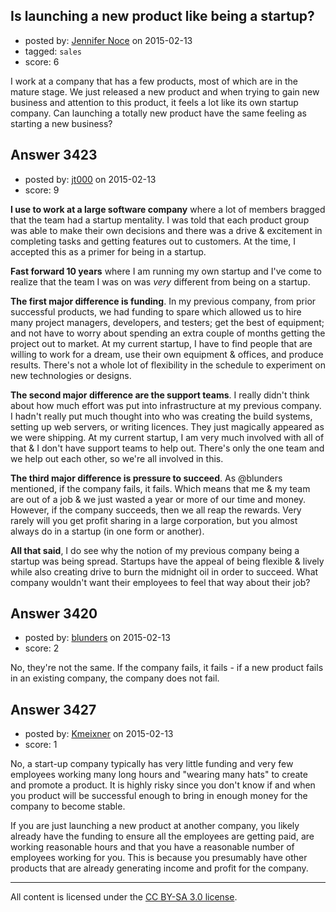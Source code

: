 ## Is launching a new product like being a startup?

- posted by: [Jennifer Noce](https://stackexchange.com/users/5784360/jennifer-noce) on 2015-02-13
- tagged: `sales`
- score: 6

<p>I work at a company that has a few products, most of which are in the mature stage. We just released a new product and when trying to gain new business and attention to this product, it feels a lot like its own startup company. Can launching a totally new product have the same feeling as starting a new business?</p>



## Answer 3423

- posted by: [jt000](https://stackexchange.com/users/4550640/jt000) on 2015-02-13
- score: 9

<p><strong>I use to work at a large software company</strong> where a lot of members bragged that the team had a startup mentality. I was told that each product group was able to make their own decisions and there was a drive &amp; excitement in completing tasks and getting features out to customers. At the time, I accepted this as a primer for being in a startup.</p>

<p><strong>Fast forward 10 years</strong> where I am running my own startup and I've come to realize that the team I was on was <em>very</em> different from being on a startup. </p>

<p><strong>The first major difference is funding</strong>. In my previous company, from prior successful products, we had funding to spare which allowed us to hire many project managers, developers, and testers; get the best of equipment; and not have to worry about spending an extra couple of months getting the project out to market. At my current startup, I have to find people that are willing to work for a dream, use their own equipment &amp; offices, and produce results. There's not a whole lot of flexibility in the schedule to experiment on new technologies or designs.</p>

<p><strong>The second major difference are the support teams</strong>. I really didn't think about how much effort was put into infrastructure at my previous company. I hadn't really put much thought into who was creating the build systems, setting up web servers, or writing licences. They just magically appeared as we were shipping. At my current startup, I am very much involved with all of that &amp; I don't have support teams to help out. There's only the one team and we help out each other, so we're all involved in this.</p>

<p><strong>The third major difference is pressure to succeed</strong>. As @blunders mentioned, if the company fails, it fails. Which means that me &amp; my team are out of a job &amp; we just wasted a year or more of our time and money. However, if the company succeeds, then we all reap the rewards. Very rarely will you get profit sharing in a large corporation, but you almost always do in a startup (in one form or another).</p>

<p><strong>All that said</strong>, I do see why the notion of my previous company being a startup was being spread. Startups have the appeal of being flexible &amp; lively while also creating drive to burn the midnight oil in order to succeed. What company wouldn't want their employees to feel that way about their job?</p>



## Answer 3420

- posted by: [blunders](https://stackexchange.com/users/216182/blunders) on 2015-02-13
- score: 2

<p>No, they're not the same. If the company fails, it fails - if a new product fails in an existing company, the company does not fail.</p>



## Answer 3427

- posted by: [Kmeixner](https://stackexchange.com/users/1749556/kmeixner) on 2015-02-13
- score: 1

<p>No, a start-up company typically has very little funding and very few employees working many long hours and "wearing many hats" to create and promote a product. It is highly risky since you don't know if and when you product will be successful enough to bring in enough money for the company to become stable.</p>

<p>If you are just launching a new product at another company, you likely already have the funding to ensure all the employees are getting paid, are working reasonable hours and that you have a reasonable number of employees working for you. This is because you presumably have other products that are already generating income and profit for the company.</p>




---

All content is licensed under the [CC BY-SA 3.0 license](https://creativecommons.org/licenses/by-sa/3.0/).
